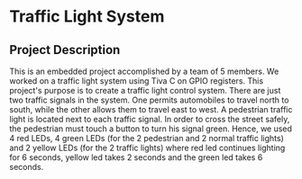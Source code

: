 # Traffic Light System
## Project Description

This is an embedded project accomplished by a team of 5 members. We worked on a traffic light system using Tiva C on GPIO registers. This project's purpose is to create a traffic light control system. There are just two traffic signals in the system. One permits automobiles to travel north to south, while the other allows them to travel east to west. A pedestrian traffic light is located next to each traffic signal. In order to cross the street safely, the pedestrian must touch a button to turn his signal green. Hence, we used 4 red
LEDs, 4 green LEDs (for the 2 pedestrian and 2 normal traffic lights) and 2 yellow LEDs (for the 2 traffic lights) where red led continues lighting for 6 seconds, yellow led takes 2 seconds and the green led takes 6 seconds.

